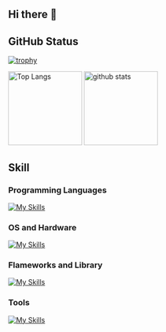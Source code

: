 ## Hi there 👋

## GitHub Status
[![trophy](https://github-profile-trophy.vercel.app/?username=lillian0x1a&theme=onedark)](https://github.com/ryoma/github-profile-trophy)

<p align="left"> 
  <img alt="Top Langs" height="150px" src="https://github-readme-stats.vercel.app/api/top-langs/?username=lillian0x1a&layout=compact&show_icons=true&theme=[github_dark]" />
  <img alt="github stats" height="150px" src="https://github-readme-stats.vercel.app/api?username=lillian0x1a&theme=[github_dark]&show_icons=ture" />
</p>

## Skill

### Programming Languages
[![My Skills](https://skillicons.dev/icons?i=js,ts,html,py,rust)](https://skillicons.dev)

### OS and Hardware
[![My Skills](https://skillicons.dev/icons?i=apple,linux,arch)](https://skillicons.dev)

### Flameworks and Library
[![My Skills](https://skillicons.dev/icons?i=react,tauri)](https://skillicons.dev)

### Tools
[![My Skills](https://skillicons.dev/icons?i=git,github,neovim,vscode,vite,obsidian)](https://skillicons.dev)
